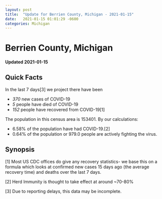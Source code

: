 ```yaml
---
layout: post
title:  "Update for Berrien County, Michigan - 2021-01-15"
date:   2021-01-15 01:01:29 -0600
categories: Michigan
---
```


# Berrien County, Michigan
#### Updated 2021-01-15

## Quick Facts

In the last 7 days[3] we project there have been
- *370* new cases of COVID-19
- *5* people have died of COVID-19
- *152* people have recovered from COVID-19[1]

The population in this census area is 153401. By our calculations:
- 6.58% of the population have had COVID-19.[2]
- 0.64% of the population or 979.0 people are actively fighting the virus.

## Synopsis




[1] Most US CDC offices do give any recovery statistics- we base this on a formula which looks at confirmed new cases
15 days ago (the average recovery time) and deaths over the last 7 days.

[2] Herd Immunity is thought to take effect at around ~70-80%

[3] Due to reporting delays, this data may be incomplete.
 
    